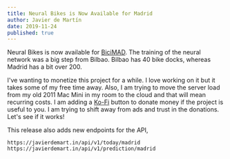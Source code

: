 ```yaml
---
title: Neural Bikes is Now Available for Madrid
author: Javier de Martín
date: 2019-11-24
published: true
---
```


Neural Bikes is now available for [BiciMAD](https://javierdemart.in/bicis/madrid). The training of the neural network was a big step from Bilbao. Bilbao has 40 bike docks, whereas Madrid has a bit over 200.

I've wanting to monetize this project for a while. I love working on it but it takes some of my free time away. Also, I am trying to move the server load from my old 2011 Mac Mini in my room to the cloud and that will mean recurring costs. I am adding a [Ko-Fi](https://ko-fi.com/javierdemartin) button to donate money if the project is useful to you. I am trying to shift away from ads and trust in the donations. Let's see if it works!

This release also adds new endpoints for the API,

```https://javierdemart.in/api/v1/today/madrid
https://javierdemart.in/api/v1/prediction/madrid
```